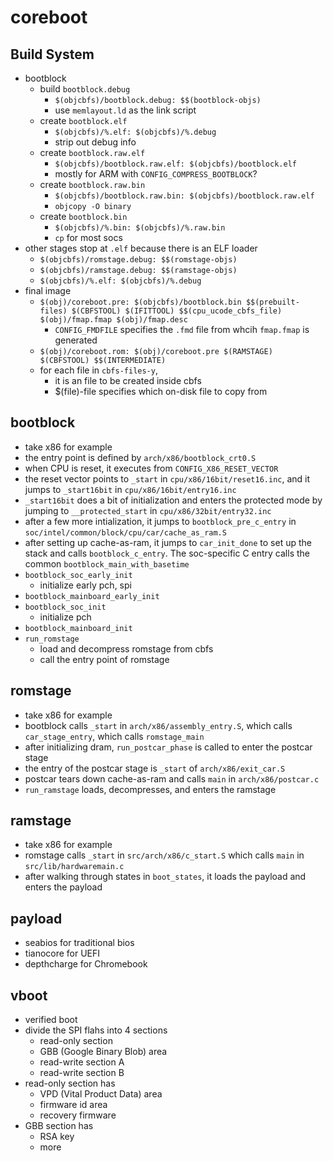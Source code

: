 coreboot
========

## Build System

- bootblock
  - build `bootblock.debug`
    - `$(objcbfs)/bootblock.debug: $$(bootblock-objs)`
    - use `memlayout.ld` as the link script
  - create `bootblock.elf`
    - `$(objcbfs)/%.elf: $(objcbfs)/%.debug`
    - strip out debug info
  - create `bootblock.raw.elf`
    - `$(objcbfs)/bootblock.raw.elf: $(objcbfs)/bootblock.elf`
    - mostly for ARM with `CONFIG_COMPRESS_BOOTBLOCK`?
  - create `bootblock.raw.bin`
    - `$(objcbfs)/bootblock.raw.bin: $(objcbfs)/bootblock.raw.elf`
    - `objcopy -O binary`
  - create `bootblock.bin`
    - `$(objcbfs)/%.bin: $(objcbfs)/%.raw.bin`
    - `cp` for most socs
- other stages stop at `.elf` because there is an ELF loader
  - `$(objcbfs)/romstage.debug: $$(romstage-objs)`
  - `$(objcbfs)/ramstage.debug: $$(ramstage-objs)`
  - `$(objcbfs)/%.elf: $(objcbfs)/%.debug`
- final image
  - `$(obj)/coreboot.pre: $(objcbfs)/bootblock.bin $$(prebuilt-files) $(CBFSTOOL) $(IFITTOOL) $$(cpu_ucode_cbfs_file) $(obj)/fmap.fmap $(obj)/fmap.desc`
    - `CONFIG_FMDFILE` specifies the `.fmd` file from whcih `fmap.fmap` is
      generated
  - `$(obj)/coreboot.rom: $(obj)/coreboot.pre $(RAMSTAGE) $(CBFSTOOL) $$(INTERMEDIATE)`
  - for each file in `cbfs-files-y`,
    - it is an file to be created inside cbfs
    - $(file)-file specifies which on-disk file to copy from

## bootblock

- take x86 for example
- the entry point is defined by `arch/x86/bootblock_crt0.S`
- when CPU is reset, it executes from `CONFIG_X86_RESET_VECTOR`
- the reset vector points to `_start` in `cpu/x86/16bit/reset16.inc`, and it
  jumps to `_start16bit` in `cpu/x86/16bit/entry16.inc`
- `_start16bit` does a bit of initialization and enters the protected mode by
  jumping to `__protected_start` in `cpu/x86/32bit/entry32.inc`
- after a few more intialization, it jumps to `bootblock_pre_c_entry` in
  `soc/intel/common/block/cpu/car/cache_as_ram.S`
- after setting up cache-as-ram, it jumps to `car_init_done` to set up the
  stack and calls `bootblock_c_entry`.  The soc-specific C entry calls the
  common `bootblock_main_with_basetime`
- `bootblock_soc_early_init`
  - initialize early pch, spi
- `bootblock_mainboard_early_init`
- `bootblock_soc_init`
  - initialize pch
- `bootblock_mainboard_init`
- `run_romstage`
  - load and decompress romstage from cbfs
  - call the entry point of romstage

## romstage

- take x86 for example
- bootblock calls `_start` in `arch/x86/assembly_entry.S`, which calls
  `car_stage_entry`, which calls `romstage_main`
- after initializing dram, `run_postcar_phase` is called to enter the postcar
  stage
- the entry of the postcar stage is `_start` of `arch/x86/exit_car.S`
- postcar tears down cache-as-ram and calls `main` in `arch/x86/postcar.c`
- `run_ramstage` loads, decompresses, and enters the ramstage

## ramstage

- take x86 for example
- romstage calls `_start` in `src/arch/x86/c_start.S` which calls `main` in
  `src/lib/hardwaremain.c`
- after walking through states in `boot_states`, it loads the payload and
  enters the payload

## payload

- seabios for traditional bios
- tianocore for UEFI
- depthcharge for Chromebook

## vboot

- verified boot
- divide the SPI flahs into 4 sections
  - read-only section
  - GBB (Google Binary Blob) area
  - read-write section A
  - read-write section B
- read-only section has
  - VPD (Vital Product Data) area
  - firmware id area
  - recovery firmware
- GBB section has
  - RSA key
  - more
